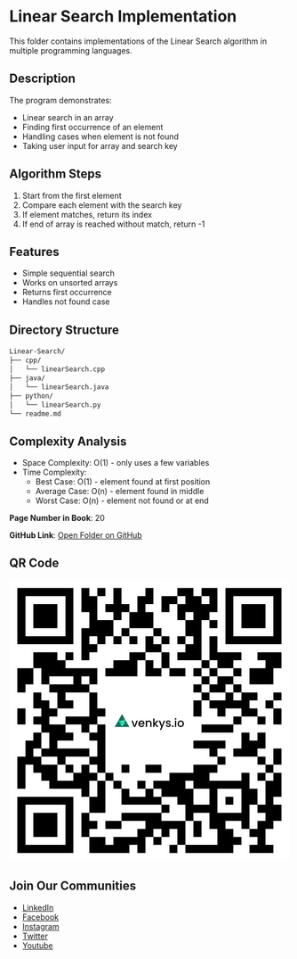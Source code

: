# Linear Search Implementation

This folder contains implementations of the Linear Search algorithm in multiple programming languages.

## Description
The program demonstrates:
- Linear search in an array
- Finding first occurrence of an element
- Handling cases when element is not found
- Taking user input for array and search key

## Algorithm Steps
1. Start from the first element
2. Compare each element with the search key
3. If element matches, return its index
4. If end of array is reached without match, return -1

## Features
- Simple sequential search
- Works on unsorted arrays
- Returns first occurrence
- Handles not found case

## Directory Structure
```
Linear-Search/
├── cpp/
│   └── linearSearch.cpp
├── java/
│   └── linearSearch.java
├── python/
│   └── linearSearch.py
└── readme.md
```

## Complexity Analysis
- Space Complexity: O(1) - only uses a few variables
- Time Complexity:
  - Best Case: O(1) - element found at first position
  - Average Case: O(n) - element found in middle
  - Worst Case: O(n) - element not found or at end

**Page Number in Book**: 20

**GitHub Link**: [Open Folder on GitHub](https://github.com/venkys-media/Venky_on_Datastructures/tree/main/Linear-Search)

## QR Code
![QR Code](./URL%20QR%20Code%20(1).png)

## Join Our Communities
- [LinkedIn](https://www.linkedin.com/company/venkysio)
- [Facebook](https://www.facebook.com/venkysio)
- [Instagram](https://www.instagram.com/venkys.io)
- [Twitter](https://twitter.com/iovenkys)
- [Youtube](https://www.youtube.com/@venkysio)
